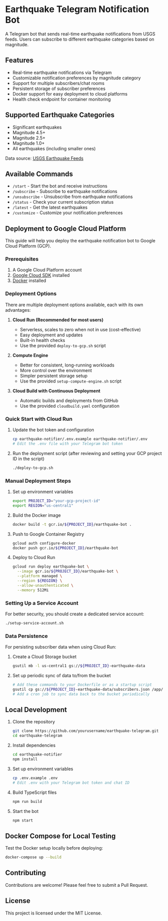 # Earthquake Telegram Notification Bot

A Telegram bot that sends real-time earthquake notifications from USGS feeds. Users can subscribe to different earthquake categories based on magnitude.

## Features

- Real-time earthquake notifications via Telegram
- Customizable notification preferences by magnitude category
- Support for multiple subscribers/chat rooms
- Persistent storage of subscriber preferences
- Docker support for easy deployment to cloud platforms
- Health check endpoint for container monitoring

## Supported Earthquake Categories

- Significant earthquakes
- Magnitude 4.5+
- Magnitude 2.5+
- Magnitude 1.0+
- All earthquakes (including smaller ones)

Data source: [USGS Earthquake Feeds](https://earthquake.usgs.gov/earthquakes/feed/v1.0/atom.php)

## Available Commands

- `/start` - Start the bot and receive instructions
- `/subscribe` - Subscribe to earthquake notifications
- `/unsubscribe` - Unsubscribe from earthquake notifications
- `/status` - Check your current subscription status
- `/latest` - Get the latest earthquakes
- `/customize` - Customize your notification preferences

## Deployment to Google Cloud Platform

This guide will help you deploy the earthquake notification bot to Google Cloud Platform (GCP).

### Prerequisites

1. A Google Cloud Platform account
2. [Google Cloud SDK](https://cloud.google.com/sdk/docs/install) installed
3. [Docker](https://docs.docker.com/get-docker/) installed

### Deployment Options

There are multiple deployment options available, each with its own advantages:

1. **Cloud Run (Recommended for most users)**
   - Serverless, scales to zero when not in use (cost-effective)
   - Easy deployment and updates
   - Built-in health checks
   - Use the provided `deploy-to-gcp.sh` script

2. **Compute Engine**
   - Better for consistent, long-running workloads
   - More control over the environment
   - Simpler persistent storage setup
   - Use the provided `setup-compute-engine.sh` script

3. **Cloud Build with Continuous Deployment**
   - Automatic builds and deployments from GitHub
   - Use the provided `cloudbuild.yaml` configuration

### Quick Start with Cloud Run

1. Update the bot token and configuration
   ```bash
   cp earthquake-notifier/.env.example earthquake-notifier/.env
   # Edit the .env file with your Telegram bot token
   ```

2. Run the deployment script (after reviewing and setting your GCP project ID in the script)
   ```bash
   ./deploy-to-gcp.sh
   ```

### Manual Deployment Steps

1. Set up environment variables
   ```bash
   export PROJECT_ID="your-gcp-project-id"
   export REGION="us-central1"
   ```

2. Build the Docker image
   ```bash
   docker build -t gcr.io/${PROJECT_ID}/earthquake-bot .
   ```

3. Push to Google Container Registry
   ```bash
   gcloud auth configure-docker
   docker push gcr.io/${PROJECT_ID}/earthquake-bot
   ```

4. Deploy to Cloud Run
   ```bash
   gcloud run deploy earthquake-bot \
     --image gcr.io/${PROJECT_ID}/earthquake-bot \
     --platform managed \
     --region ${REGION} \
     --allow-unauthenticated \
     --memory 512Mi
   ```

### Setting Up a Service Account

For better security, you should create a dedicated service account:

```bash
./setup-service-account.sh
```

### Data Persistence

For persisting subscriber data when using Cloud Run:

1. Create a Cloud Storage bucket
   ```bash
   gsutil mb -l us-central1 gs://${PROJECT_ID}-earthquake-data
   ```

2. Set up periodic sync of data to/from the bucket
   ```bash
   # Add these commands to your Dockerfile or as a startup script
   gsutil cp gs://${PROJECT_ID}-earthquake-data/subscribers.json /app/data/subscribers.json || true
   # Add a cron job to sync data back to the bucket periodically
   ```

## Local Development

1. Clone the repository
   ```bash
   git clone https://github.com/yourusername/earthquake-telegram.git
   cd earthquake-telegram
   ```

2. Install dependencies
   ```bash
   cd earthquake-notifier
   npm install
   ```

3. Set up environment variables
   ```bash
   cp .env.example .env
   # Edit .env with your Telegram bot token and chat ID
   ```

4. Build TypeScript files
   ```bash
   npm run build
   ```

5. Start the bot
   ```bash
   npm start
   ```

## Docker Compose for Local Testing

Test the Docker setup locally before deploying:

```bash
docker-compose up --build
```

## Contributing

Contributions are welcome! Please feel free to submit a Pull Request.

## License

This project is licensed under the MIT License.